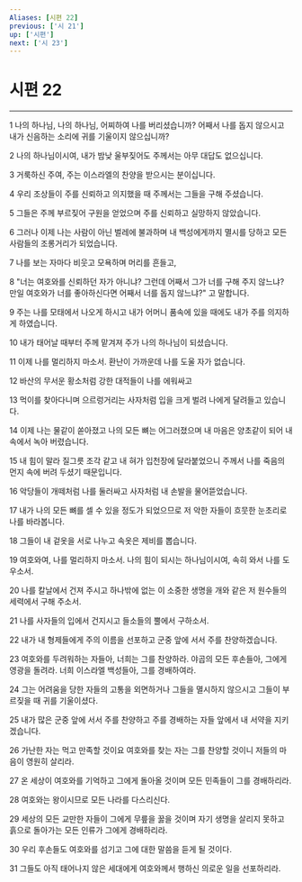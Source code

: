 ```yaml
---
Aliases: [시편 22]
previous: ['시 21']
up: ['시편']
next: ['시 23']
---
```

# 시편 22

***


1 나의 하나님, 나의 하나님, 어찌하여 나를 버리셨습니까? 어째서 나를 돕지 않으시고 내가 신음하는 소리에 귀를 기울이지 않으십니까? 

2 나의 하나님이시여, 내가 밤낮 울부짖어도 주께서는 아무 대답도 없으십니다. 

3 거룩하신 주여, 주는 이스라엘의 찬양을 받으시는 분이십니다. 

4 우리 조상들이 주를 신뢰하고 의지했을 때 주께서는 그들을 구해 주셨습니다. 

5 그들은 주께 부르짖어 구원을 얻었으며 주를 신뢰하고 실망하지 않았습니다. 

6 그러나 이제 나는 사람이 아닌 벌레에 불과하며 내 백성에게까지 멸시를 당하고 모든 사람들의 조롱거리가 되었습니다. 

7 나를 보는 자마다 비웃고 모욕하며 머리를 흔들고, 

8 "너는 여호와를 신뢰하던 자가 아니냐? 그런데 어째서 그가 너를 구해 주지 않느냐? 만일 여호와가 너를 좋아하신다면 어째서 너를 돕지 않느냐?" 고 말합니다. 

9 주는 나를 모태에서 나오게 하시고 내가 어머니 품속에 있을 때에도 내가 주를 의지하게 하였습니다. 

10 내가 태어날 때부터 주께 맡겨져 주가 나의 하나님이 되셨습니다. 

11 이제 나를 멀리하지 마소서. 환난이 가까운데 나를 도울 자가 없습니다. 

12 바산의 무서운 황소처럼 강한 대적들이 나를 에워싸고 

13 먹이를 찾아다니며 으르렁거리는 사자처럼 입을 크게 벌려 나에게 달려들고 있습니다. 

14 이제 나는 물같이 쏟아졌고 나의 모든 뼈는 어그러졌으며 내 마음은 양초같이 되어 내 속에서 녹아 버렸습니다. 

15 내 힘이 말라 질그릇 조각 같고 내 혀가 입천장에 달라붙었으니 주께서 나를 죽음의 먼지 속에 버려 두셨기 때문입니다. 

16 악당들이 개떼처럼 나를 둘러싸고 사자처럼 내 손발을 물어뜯었습니다. 

17 내가 나의 모든 뼈를 셀 수 있을 정도가 되었으므로 저 악한 자들이 흐뭇한 눈초리로 나를 바라봅니다. 

18 그들이 내 겉옷을 서로 나누고 속옷은 제비를 뽑습니다. 

19 여호와여, 나를 멀리하지 마소서. 나의 힘이 되시는 하나님이시여, 속히 와서 나를 도우소서. 

20 나를 칼날에서 건져 주시고 하나밖에 없는 이 소중한 생명을 개와 같은 저 원수들의 세력에서 구해 주소서. 

21 나를 사자들의 입에서 건지시고 들소들의 뿔에서 구하소서. 

22 내가 내 형제들에게 주의 이름을 선포하고 군중 앞에 서서 주를 찬양하겠습니다. 

23 여호와를 두려워하는 자들아, 너희는 그를 찬양하라. 야곱의 모든 후손들아, 그에게 영광을 돌려라. 너희 이스라엘 백성들아, 그를 경배하여라. 

24 그는 어려움을 당한 자들의 고통을 외면하거나 그들을 멸시하지 않으시고 그들이 부르짖을 때 귀를 기울이셨다. 

25 내가 많은 군중 앞에 서서 주를 찬양하고 주를 경배하는 자들 앞에서 내 서약을 지키겠습니다. 

26 가난한 자는 먹고 만족할 것이요 여호와를 찾는 자는 그를 찬양할 것이니 저들의 마음이 영원히 살리라. 

27 온 세상이 여호와를 기억하고 그에게 돌아올 것이며 모든 민족들이 그를 경배하리라. 

28 여호와는 왕이시므로 모든 나라를 다스리신다. 

29 세상의 모든 교만한 자들이 그에게 무릎을 꿇을 것이며 자기 생명을 살리지 못하고 흙으로 돌아가는 모든 인류가 그에게 경배하리라. 

30 우리 후손들도 여호와를 섬기고 그에 대한 말씀을 듣게 될 것이다. 

31 그들도 아직 태어나지 않은 세대에게 여호와께서 행하신 의로운 일을 선포하리라.
